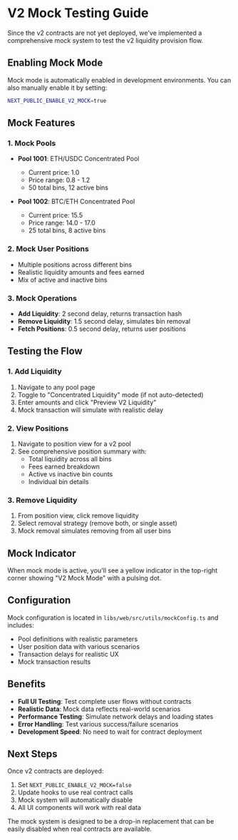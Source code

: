 # V2 Mock Testing Guide

Since the v2 contracts are not yet deployed, we've implemented a comprehensive mock system to test
the v2 liquidity provision flow.

## Enabling Mock Mode

Mock mode is automatically enabled in development environments. You can also manually enable it by
setting:

```bash
NEXT_PUBLIC_ENABLE_V2_MOCK=true
```

## Mock Features

### 1. Mock Pools

- **Pool 1001**: ETH/USDC Concentrated Pool
  - Current price: 1.0
  - Price range: 0.8 - 1.2
  - 50 total bins, 12 active bins

- **Pool 1002**: BTC/ETH Concentrated Pool
  - Current price: 15.5
  - Price range: 14.0 - 17.0
  - 25 total bins, 8 active bins

### 2. Mock User Positions

- Multiple positions across different bins
- Realistic liquidity amounts and fees earned
- Mix of active and inactive bins

### 3. Mock Operations

- **Add Liquidity**: 2 second delay, returns transaction hash
- **Remove Liquidity**: 1.5 second delay, simulates bin removal
- **Fetch Positions**: 0.5 second delay, returns user positions

## Testing the Flow

### 1. Add Liquidity

1. Navigate to any pool page
2. Toggle to "Concentrated Liquidity" mode (if not auto-detected)
3. Enter amounts and click "Preview V2 Liquidity"
4. Mock transaction will simulate with realistic delay

### 2. View Positions

1. Navigate to position view for a v2 pool
2. See comprehensive position summary with:
   - Total liquidity across all bins
   - Fees earned breakdown
   - Active vs inactive bin counts
   - Individual bin details

### 3. Remove Liquidity

1. From position view, click remove liquidity
2. Select removal strategy (remove both, or single asset)
3. Mock removal simulates removing from all user bins

## Mock Indicator

When mock mode is active, you'll see a yellow indicator in the top-right corner showing "V2 Mock
Mode" with a pulsing dot.

## Configuration

Mock configuration is located in `libs/web/src/utils/mockConfig.ts` and includes:

- Pool definitions with realistic parameters
- User position data with various scenarios
- Transaction delays for realistic UX
- Mock transaction results

## Benefits

- **Full UI Testing**: Test complete user flows without contracts
- **Realistic Data**: Mock data reflects real-world scenarios
- **Performance Testing**: Simulate network delays and loading states
- **Error Handling**: Test various success/failure scenarios
- **Development Speed**: No need to wait for contract deployment

## Next Steps

Once v2 contracts are deployed:

1. Set `NEXT_PUBLIC_ENABLE_V2_MOCK=false`
2. Update hooks to use real contract calls
3. Mock system will automatically disable
4. All UI components will work with real data

The mock system is designed to be a drop-in replacement that can be easily disabled when real
contracts are available.
